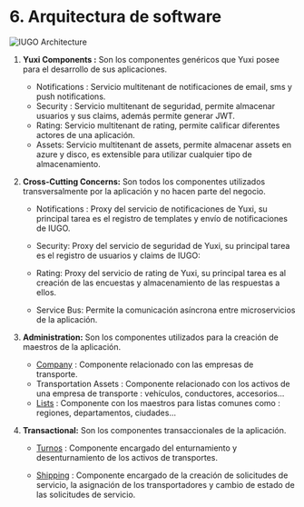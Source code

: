 # 6. Arquitectura de software

 ![IUGO Architecture][iugo-architecture]
 
1. **Yuxi Components :**
     Son los componentes genéricos que Yuxi posee para el desarrollo de sus aplicaciones.

     * Notifications : Servicio multitenant de notificaciones de email, sms y push notifications.
     * Security : Servicio multitenant de seguridad, permite almacenar usuarios y sus claims, además permite generar JWT.
     * Rating: Servicio multitenant de rating, permite calificar diferentes actores de una aplicación.
     * Assets: Servicio multitenant de assets, permite almacenar assets en azure y disco, es extensible para utilizar cualquier tipo de almacenamiento.

2. **Cross-Cutting Concerns:**
    Son todos los componentes utilizados transversalmente por la aplicación y no hacen parte del negocio.

    * Notifications : Proxy del servicio de notificaciones de Yuxi, su principal tarea es el registro de templates y envío de notificaciones de IUGO.

    * Security: Proxy del servicio de seguridad de Yuxi, su principal tarea es el registro de usuarios y claims de IUGO:

    * Rating: Proxy del servicio de rating de Yuxi, su principal tarea es al creación de las encuestas y almacenamiento de las respuestas a ellos.

    * Service Bus: Permite la comunicación asíncrona entre microservicios de la aplicación.

3. **Administration:**
    Son los componentes utilizados para la creación de maestros de la aplicación.

    * [Company] : Componente relacionado con las empresas de transporte.
    * Transportation Assets : Componente relacionado con los activos de una empresa de transporte  : vehículos, conductores, accesorios...
    * [Lists] : Componente con los maestros para listas comunes como :  regiones, departamentos, ciudades...
    
4. **Transactional:**
    Son los componentes transaccionales de la aplicación.

    * [Turnos] : Componente encargado del enturnamiento y desenturnamiento de los activos de transportes.

    * [Shipping] : Componente encargado de la creación de solicitudes de servicio, la asignación de los transportadores y cambio de estado de las solicitudes de servicio.

    [iugo-architecture]: ./assets/IUGO-architecture.png "IUGO Architecture"
    

    [Turnos]: ./1.%20Turnos/turns-architecture.md
	[Shipping]: ./2.%20Solicitudes%20de%20Servicio/README.md
	[Lists]: ./2.%20Lists/README.md
	[Company]: ./2.%20Company/README.md
